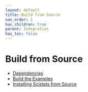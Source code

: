 ```yaml
---
layout: default
title: Build from Source
nav_order: 1
has_children: true
parent: Integration
has_toc: false
---
```

# Build from Source


- [Dependencies](build-from-source/dependencies.md)
- [Build the Examples](build-from-source/build-the-examples.md)
- [Installing Scistats from Source](build-from-source/installing-scistats-from-source.md)


<!-- Generated with mdsplit: https://github.com/alandefreitas/mdsplit -->
